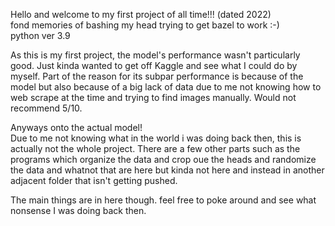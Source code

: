 Hello and welcome to my first project of all time!!! (dated 2022)  
fond memories of bashing my head trying to get bazel to work :-)  
python ver 3.9  

As this is my first project, the model's performance wasn't particularly good.  Just kinda wanted to get off Kaggle and see what I could do by myself.
Part of the reason for its subpar performance is because of the model but also because of a big lack of data due to
me not knowing how to web scrape at the time and trying to find images manually. Would not recommend 5/10.  

Anyways onto the actual model!  
Due to me not knowing what in the world i was doing back then, this is actually not the whole project.
There are a few other parts such as the programs which organize the data and crop oue the heads and 
randomize the data and whatnot that are here but kinda not here and instead in another adjacent folder that isn't getting pushed.  

The main things are in here though. feel free to poke around and see what nonsense I was doing back then.